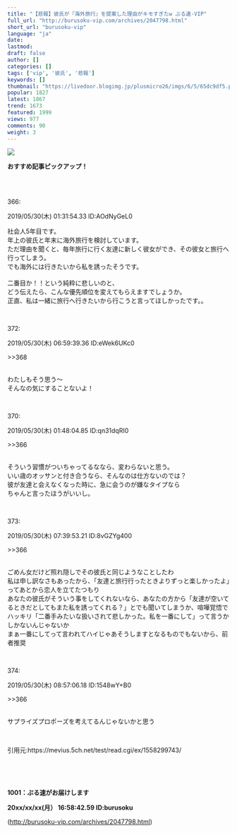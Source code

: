 ```yaml
---
title: "【悲報】彼氏が『海外旅行』を提案した理由がキモすぎたw ぶる速-VIP"
full_url: "http://burusoku-vip.com/archives/2047798.html"
short_url: "burusoku-vip"
language: "ja"
date: 
lastmod: 
draft: false
author: []
categories: []
tags: ['vip', '彼氏', '悲報']
keywords: []
thumbnail: "https://livedoor.blogimg.jp/plusmicro26/imgs/6/5/65dc9df5.png"
popular: 1827
latest: 1867
trend: 1673
featured: 1999
views: 977
comments: 90
weight: 3
---
```


![](https://livedoor.blogimg.jp/plusmicro26/imgs/6/5/65dc9df5.png)

<div><p><b>おすすめ記事ピックアップ！</b></p> <p class='g-ad1'> </p> <p class='g-ad2'> </p> <p></p><br> <br> <p>366: <p> 2019/05/30(木) 01:31:54.33 ID:AOdNyGeL0</p></p><p> 社会人5年目です。 <br> 年上の彼氏と年末に海外旅行を検討しています。 <br> ただ理由を聞くと、毎年旅行に行く友達に新しく彼女ができ、その彼女と旅行へ行ってしまう。 <br> でも海外には行きたいから私を誘ったそうです。 <br> <br> 二番目か！！という純粋に悲しいのと、 <br> どう伝えたら、こんな優先順位を変えてもらえますでしょうか。 <br> 正直、私は一緒に旅行へ行きたいから行こうと言ってほしかったです。。 </p><br> <p>372: <p> 2019/05/30(木) 06:59:39.36 ID:eWek6UKc0</p></p><p> <p class='anchor'>>>368</p> <br> わたしもそう思う〜 <br> そんなの気にすることないよ！ </p><br> <p>370: <p> 2019/05/30(木) 01:48:04.85 ID:qn31dqRI0</p></p><p> <p class='anchor'>>>366</p> <br> そういう習慣がついちゃってるななら、変わらないと思う。 <br> いい歳のオッサンと付き合うなら、そんなのは仕方ないのでは？ <br> 彼が友達と会えなくなった時に、急に会うのが嫌なタイプなら <br> ちゃんと言ったほうがいいし。 </p><br> <p>373: <p> 2019/05/30(木) 07:39:53.21 ID:8vGZYg400</p></p><p> <p class='anchor'>>>366</p> <br> ごめん女だけど照れ隠しでその彼氏と同じようなことしたわ <br> 私は申し訳なさもあったから、「友達と旅行行ったときよりずっと楽しかったよ」ってあとから恋人を立てたつもり <br> あなたの彼氏がそういう事をしてくれないなら、あなたの方から「友達が空いてるときだとしてもまた私を誘ってくれる？」とでも聞いてしまうか、喧嘩覚悟でハッキリ「二番手みたいな扱いされて悲しかった。私を一番にして」って言うかしかないんじゃないか <br> まぁ一番にしてって言われてハイじゃあそうしますとなるものでもないから、前者推奨 </p><br> <p>374: <p> 2019/05/30(木) 08:57:06.18 ID:1548wY+B0</p></p><p> <p class='anchor'>>>366</p> <br> サプライズプロポーズを考えてるんじゃないかと思う </p><br> <p>引用元:https://mevius.5ch.net/test/read.cgi/ex/1558299743/</p> <br> <p id='csw_block'></p> <p id='divSP1'> </p> <br><p><b>1001：ぶる速がお届けします <p> 20xx/xx/xx(月） 16:58:42.59 ID:burusoku</p></b></p> <p class='g-ad1'> </p> <p class='g-ad2'> </p> <p id='divSP'> </p> </div>

(http://burusoku-vip.com/archives/2047798.html)
